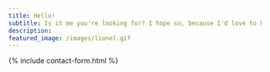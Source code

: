 ```yaml
---
title: Hello!
subtitle: Is it me you're looking for? I hope so, because I'd love to hear from you!
description: 
featured_image: /images/lionel.gif
---
```


{% include contact-form.html %}

